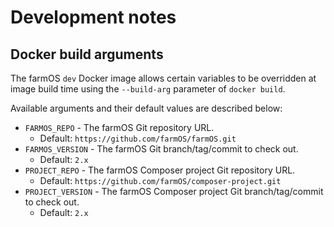 # Development notes

## Docker build arguments

The farmOS `dev` Docker image allows certain variables to be overridden at
image build time using the `--build-arg` parameter of `docker build`.

Available arguments and their default values are described below:

- `FARMOS_REPO` - The farmOS Git repository URL.
    - Default: `https://github.com/farmOS/farmOS.git`
- `FARMOS_VERSION` - The farmOS Git branch/tag/commit to check out.
    - Default: `2.x`
- `PROJECT_REPO` - The farmOS Composer project Git repository URL.
    - Default: `https://github.com/farmOS/composer-project.git`
- `PROJECT_VERSION` - The farmOS Composer project Git branch/tag/commit to
  check out.
    - Default: `2.x`
